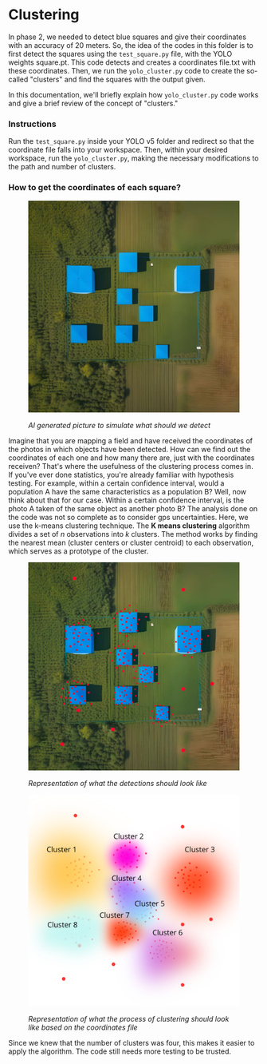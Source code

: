 # Clustering

In phase 2, we needed to detect blue squares and give their coordinates with an accuracy of 20 meters. So, the idea of the codes in this folder is to first detect the squares using the `test_square.py` file, with the YOLO weights square.pt. This code detects and creates a coordinates file.txt with these coordinates. Then, we run the `yolo_cluster.py` code to create the so-called "clusters" and find the squares with the output given.

In this documentation, we'll briefly explain how `yolo_cluster.py` code works and give a brief review of the concept of "clusters."

### Instructions

Run the `test_square.py` inside your YOLO v5 folder and redirect so that the coordinate file falls into your workspace. Then, within your desired workspace, run the `yolo_cluster.py`, making the necessary modifications to the path and number of clusters.

### How to get the coordinates of each square?

<figure><img src="assets/fotor-ai-2023112814555.jpg" alt="" width="600"><figcaption><p><em>AI generated picture to simulate what should we detect</em></p></figcaption></figure>

Imagine that you are mapping a field and have received the coordinates of the photos in which objects have been detected. How can we find out the coordinates of each one and how many there are, just with the coordinates receiven? That's where the usefulness of the clustering process comes in. If you've ever done statistics, you're already familiar with hypothesis testing. For example, within a certain confidence interval, would a population A have the same characteristics as a population B? Well, now think about that for our case. Within a certain confidence interval, is the photo A taken of the same object as another photo B?  The analysis done on the code was not so complete as to consider gps uncertainties. Here, we use the k-means clustering technique. The **K means clustering** algorithm divides a set of _n_ observations into _k_ clusters. The method works by finding the nearest mean (cluster centers or cluster centroid) to each observation, which serves as a prototype of the cluster.

<figure><img src="assets/detections_red.png" alt="" width="600"><figcaption><p><em>Representation of what the detections should look like</em></p></figcaption></figure><figure><img src="assets/Cluster 1.png" alt="" width="600"><figcaption><p><em>Representation of what the process of clustering should look like based on the coordinates file</em></p></figcaption></figure>

Since we knew that the number of clusters was four, this makes it easier to apply the algorithm. The code still needs more testing to be trusted.


